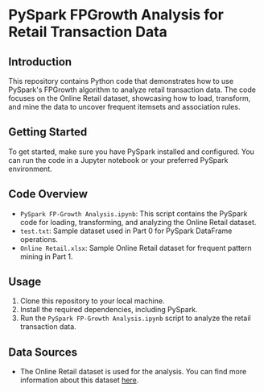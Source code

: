 # PySpark FPGrowth Analysis for Retail Transaction Data

## Introduction

This repository contains Python code that demonstrates how to use PySpark's FPGrowth algorithm to analyze retail transaction data. The code focuses on the Online Retail dataset, showcasing how to load, transform, and mine the data to uncover frequent itemsets and association rules. 

## Getting Started

To get started, make sure you have PySpark installed and configured. You can run the code in a Jupyter notebook or your preferred PySpark environment.

## Code Overview

- `PySpark FP-Growth Analysis.ipynb`: This script contains the PySpark code for loading, transforming, and analyzing the Online Retail dataset.
- `test.txt`: Sample dataset used in Part 0 for PySpark DataFrame operations.
- `Online Retail.xlsx`: Sample Online Retail dataset for frequent pattern mining in Part 1.

## Usage

1. Clone this repository to your local machine.
2. Install the required dependencies, including PySpark.
3. Run the `PySpark FP-Growth Analysis.ipynb` script to analyze the retail transaction data.

## Data Sources

- The Online Retail dataset is used for the analysis. You can find more information about this dataset [here](http://archive.ics.uci.edu/ml/datasets/online+retail#).
